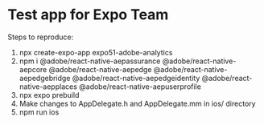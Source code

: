 # Test app for Expo Team

Steps to reproduce:

1. npx create-expo-app expo51-adobe-analytics
2. npm i @adobe/react-native-aepassurance @adobe/react-native-aepcore @adobe/react-native-aepedge @adobe/react-native-aepedgebridge @adobe/react-native-aepedgeidentity @adobe/react-native-aepplaces @adobe/react-native-aepuserprofile
3. npx expo prebuild
4. Make changes to AppDelegate.h and AppDelegate.mm in ios/ directory
5. npm run ios
